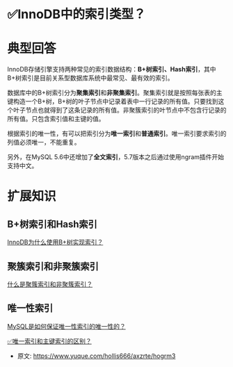 # ✅InnoDB中的索引类型？
<!--page header-->

<a name="m5CDG"></a>
# 典型回答

InnoDB存储引擎支持两种常见的索引数据结构：**B+树索引、Hash索引**，其中B+树索引是目前关系型数据库系统中最常见、最有效的索引。

数据库中的B+树索引分为**聚集索引**和**非聚集索引**。聚集索引就是按照每张表的主键构造一个B+树，B+树的叶子节点中记录着表中一行记录的所有值。只要找到这个叶子节点也就得到了这条记录的所有值。非聚簇索引的叶节点中不包含行记录的所有值。只包含索引值和主键的值。

根据索引的唯一性，有可以把索引分为**唯一索引**和**普通索引**。唯一索引要求索引的列值必须唯一，不能重复。

另外，在MySQL 5.6中还增加了**全文索引**，5.7版本之后通过使用ngram插件开始支持中文。

<a name="AsIRn"></a>
# 扩展知识
<a name="Wn7Lb"></a>
## B+树索引和Hash索引
[InnoDB为什么使用B+树实现索引？](https://www.yuque.com/hollis666/axzrte/uh3cy1?view=doc_embed)
<a name="nyXOB"></a>
## 聚簇索引和非聚簇索引

[什么是聚簇索引和非聚簇索引？](https://www.yuque.com/hollis666/axzrte/le8gbo472cpxv63z?view=doc_embed)

<a name="mS2HT"></a>
## 唯一性索引

[MySQL是如何保证唯一性索引的唯一性的？](https://www.yuque.com/hollis666/axzrte/gliyvzp21uq8uakh?view=doc_embed)

[✅唯一索引和主键索引的区别？](https://www.yuque.com/hollis666/axzrte/mot9do3w6rh5u03t?view=doc_embed)




<!--page footer-->
- 原文: <https://www.yuque.com/hollis666/axzrte/hogrm3>